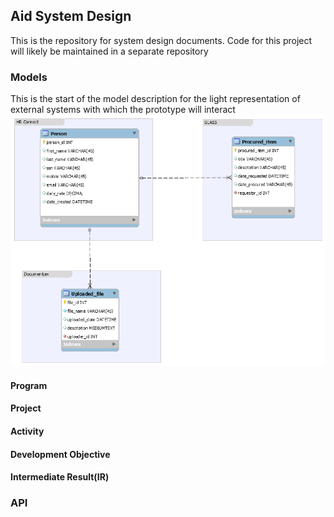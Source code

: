 ## Aid System Design
This is the repository for system design documents. Code for this project will likely be maintained in a separate repository 

### Models
This is the start of the model description for the light representation of external systems with which the prototype will interact 
![externalSystems](images/externalSystems.png)
#### Program
#### Project
#### Activity
#### Development Objective
#### Intermediate Result(IR)

### API
